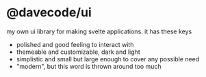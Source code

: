 # @davecode/ui

my own ui library for making svelte applications. it has these keys

- polished and good feeling to interact with
- themeable and customizable, dark and light
- simplistic and small but large enough to cover any possible need
- "modern", but this word is thrown around too much
